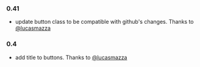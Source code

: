 ### 0.41
  * update button class to be compatible with github's changes. Thanks to [@lucasmazza](http://github.com/lucasmazza)
### 0.4
  * add title to buttons. Thanks to [@lucasmazza](http://github.com/lucasmazza)
